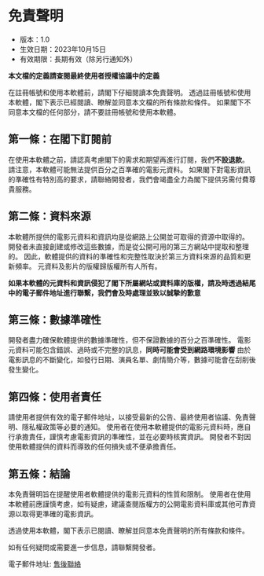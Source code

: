 # 免責聲明
* 版本：1.0
* 生效日期：2023年10月15日
* 有效期限：長期有效（除另行通知外）

**本文檔的定義請查閱最終使用者授權協議中的定義**

在註冊帳號和使用本軟體前，請閣下仔細閱讀本免責聲明。 透過註冊帳號和使用本軟體，閣下表示已經閱讀、瞭解並同意本文檔的所有條款和條件。 如果閣下不同意本文檔的任何部分，請不要註冊帳號和使用本軟體。

## 第一條：在閣下訂閱前
在使用本軟體之前，請認真考慮閣下的需求和期望再進行訂閱，我們**不設退款**。
請注意，本軟體可能無法提供百分之百準確的電影元資料。 如果閣下對電影資訊的準確性有特別高的要求，請聯絡開發者，我們會竭盡全力為閣下提供另需付費尊貴服務。

## 第二條：資料來源
本軟體所提供的電影元資料和資訊均是從網路上公開並可取得的資源中取得的。 開發者未直接創建或修改這些數據，而是從公開可用的第三方網站中提取和整理的。
因此，軟體提供的資料的準確性和完整性取決於第三方資料來源的品質和更新頻率。
元資料及影片的版權歸版權所有人所有。

**如果本軟體的元資料和資訊侵犯了閣下所屬網站或資料庫的版權，請及時透過結尾中的電子郵件地址進行聯繫，我們會及時處理並致以誠摯的歉意**

## 第三條：數據準確性
開發者盡力確保軟體提供的數據準確性，但不保證數據的百分之百準確性。
電影元資料可能包含錯誤、過時或不完整的訊息，**同時可能會受到網路環境影響**
由於電影訊息的不斷變化，如發行日期、演員名單、劇情簡介等，數據可能會在刮削後發生變化。

## 第四條：使用者責任
請使用者提供有效的電子郵件地址，以接受最新的公告、最終使用者協議、免責聲明、隱私權政策等必要的通知。
使用者在使用本軟體提供的電影元資料時，應自行承擔責任，謹慎考慮電影資訊的準確性，並在必要時核實資訊。 開發者不對因使用軟體提供的資料而導致的任何損失或不便承擔責任。

## 第五條：結論
本免責聲明旨在提醒使用者軟體提供的電影元資料的性質和限制。 使用者在使用本軟體前應謹慎考慮，如有疑慮，建議查閱版權方的公開電影資料庫或其他可靠資源以取得更準確的電影資訊。

透過使用本軟體，閣下表示已閱讀、瞭解並同意本免責聲明的所有條款和條件。

如有任何疑問或需要進一步信息，請聯繫開發者。

電子郵件地址: [售後聯絡](/cht/README.md#售後聯絡)